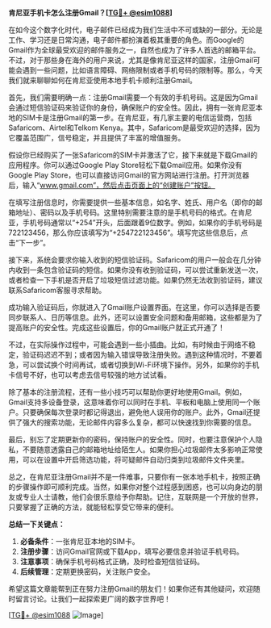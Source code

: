 **肯尼亚手机卡怎么注册Gmail？[[TG💪+ @esim1088](https://t.me/s/esim1088)]**

在如今这个数字化时代，电子邮件已经成为我们生活中不可或缺的一部分。无论是工作、学习还是日常沟通，电子邮件都扮演着极其重要的角色。而Google的Gmail作为全球最受欢迎的邮件服务之一，自然也成为了许多人首选的邮箱平台。不过，对于那些身在海外的用户来说，尤其是像肯尼亚这样的国家，注册Gmail可能会遇到一些问题，比如语言障碍、网络限制或者手机号码的限制等。那么，今天我们就来聊聊如何在肯尼亚使用本地手机卡顺利注册Gmail。

首先，我们需要明确一点：注册Gmail需要一个有效的手机号码。这是因为Gmail会通过短信验证码来验证你的身份，确保账户的安全性。因此，拥有一张肯尼亚本地的SIM卡是注册Gmail的第一步。在肯尼亚，有几家主要的电信运营商，包括Safaricom、Airtel和Telkom Kenya。其中，Safaricom是最受欢迎的选择，因为它覆盖范围广，信号稳定，并且提供了丰富的增值服务。

假设你已经购买了一张Safaricom的SIM卡并激活了它，接下来就是下载Gmail的应用程序。你可以通过Google Play Store轻松下载Gmail应用。如果你没有Google Play Store，也可以直接访问Gmail的官方网站进行注册。打开浏览器后，输入“www.gmail.com”，然后点击页面上的“创建账户”按钮。

在填写注册信息时，你需要提供一些基本信息，如名字、姓氏、用户名（即你的邮箱地址）、密码以及手机号码。这里特别需要注意的是手机号码的格式。在肯尼亚，手机号码通常以“+254”开头，后面跟着9位数字。例如，如果你的手机号码是722123456，那么你应该填写为“+254722123456”。填写完这些信息后，点击“下一步”。

接下来，系统会要求你输入收到的短信验证码。Safaricom的用户一般会在几分钟内收到一条包含验证码的短信。如果你没有收到验证码，可以尝试重新发送一次，或者检查一下手机是否开启了垃圾短信过滤功能。如果仍然无法收到验证码，建议联系Safaricom客服寻求帮助。

成功输入验证码后，你就进入了Gmail账户设置界面。在这里，你可以选择是否要同步联系人、日历等信息。此外，还可以设置安全问题和备用邮箱，这些都是为了提高账户的安全性。完成这些设置后，你的Gmail账户就正式开通了！

不过，在实际操作过程中，可能会遇到一些小插曲。比如，有时候由于网络不稳定，验证码迟迟不到；或者因为输入错误导致注册失败。遇到这种情况时，不要着急，可以尝试换个时间再试，或者切换到Wi-Fi环境下操作。另外，如果你的手机卡信号不好，也可以考虑去信号较强的地方试试看。

除了基本的注册流程，还有一些小技巧可以帮助你更好地使用Gmail。例如，Gmail支持多设备登录，这意味着你可以同时在手机、平板和电脑上使用同一个账户。只要确保每次登录时都记得退出，避免他人误用你的账户。此外，Gmail还提供了强大的搜索功能，无论邮件内容多么复杂，都可以快速找到你需要的信息。

最后，别忘了定期更新你的密码，保持账户的安全性。同时，也要注意保护个人隐私，不要随意透露自己的邮箱地址给陌生人。如果你担心垃圾邮件太多影响正常使用，可以在设置中开启筛选功能，将可疑邮件自动归类到垃圾邮件文件夹里。

总之，在肯尼亚注册Gmail并不是一件难事，只要你有一张本地手机卡，按照正确的步骤操作即可顺利完成。当然，如果你对整个过程感到困惑，也可以向身边的朋友或专业人士请教，他们会很乐意给予你帮助。记住，互联网是一个开放的世界，只要掌握了正确的方法，就能轻松享受它带来的便利。

**总结一下关键点：**
1. **必备条件**：一张肯尼亚本地的SIM卡。
2. **注册步骤**：访问Gmail官网或下载App，填写必要信息并验证手机号码。
3. **注意事项**：确保手机号码格式正确，及时检查短信验证码。
4. **后续管理**：定期更换密码，关注账户安全。

希望这篇文章能帮到正在努力注册Gmail的朋友们！如果你还有其他疑问，欢迎随时留言讨论。让我们一起探索更广阔的数字世界吧！

[[TG💪+ @esim1088](https://t.me/s/esim1088) ![Image](https://i.postimg.cc/4NQfJmqS/Snipaste-2025-05-13-00-14-12.png)]